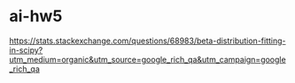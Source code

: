 # ai-hw5
https://stats.stackexchange.com/questions/68983/beta-distribution-fitting-in-scipy?utm_medium=organic&utm_source=google_rich_qa&utm_campaign=google_rich_qa
